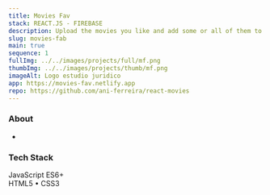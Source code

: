 ```yaml
---
title: Movies Fav
stack: REACT.JS - FIREBASE
description: Upload the movies you like and add some or all of them to a favourites page. Requests to post and get data are being made to the firebase api, which stores it in a database.
slug: movies-fab
main: true
sequence: 1
fullImg: ../../images/projects/full/mf.png
thumbImg: ../../images/projects/thumb/mf.png
imageAlt: Logo estudio juridico
app: https://movies-fav.netlify.app
repo: https://github.com/ani-ferreira/react-movies
---
```


### About

-

### Tech Stack

JavaScript ES6+  
HTML5 • CSS3
